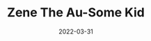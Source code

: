 ---
title: "Zene The Au-Some Kid"
date: "2022-03-31"
version: 4
volume: 1
issue: 1
category: "Sticker Packs"
format: "caption-slideshow"
synopsis: "Celebrate World Autism Awareness Month with Zeanne's most Au-some twin brother, Zene!"
---